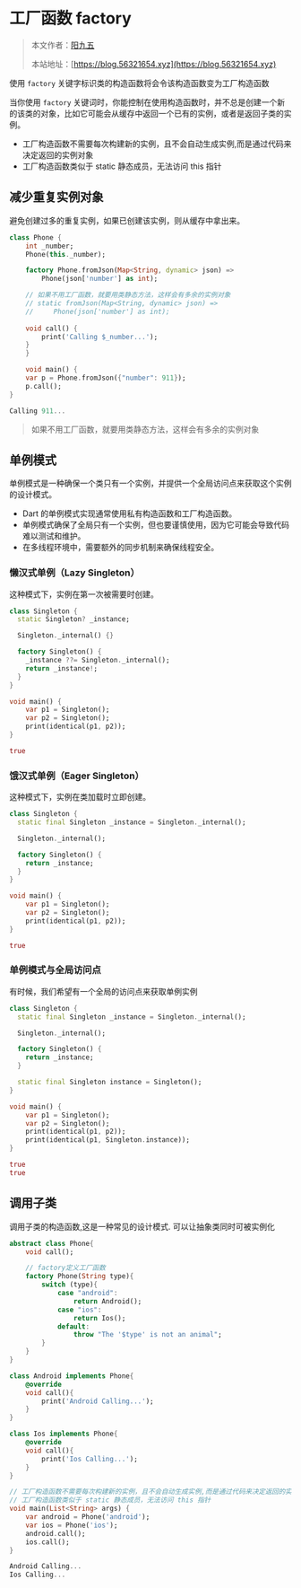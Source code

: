 # 工厂函数 factory

> 本文作者：[阳九五](https://github.com/CN-YoungYang)
>
> 本站地址：[https://blog.56321654.xyz](https://blog.56321654.xyz)

使用 `factory` 关键字标识类的构造函数将会令该构造函数变为工厂构造函数

当你使用 `factory` 关键词时，你能控制在使用构造函数时，并不总是创建一个新的该类的对象，比如它可能会从缓存中返回一个已有的实例，或者是返回子类的实例。


- 工厂构造函数不需要每次构建新的实例，且不会自动生成实例,而是通过代码来决定返回的实例对象
- 工厂构造函数类似于 static 静态成员，无法访问 this 指针


## 减少重复实例对象
避免创建过多的重复实例，如果已创建该实例，则从缓存中拿出来。
```dart
class Phone {
    int _number;
    Phone(this._number);

    factory Phone.fromJson(Map<String, dynamic> json) =>
        Phone(json['number'] as int);

    // 如果不用工厂函数，就要用类静态方法，这样会有多余的实例对象
    // static fromJson(Map<String, dynamic> json) =>
    //     Phone(json['number'] as int);
        
    void call() {
        print('Calling $_number...');
    }
    }

    void main() {
    var p = Phone.fromJson({"number": 911});
    p.call();
}

Calling 911...
```
> 如果不用工厂函数，就要用类静态方法，这样会有多余的实例对象

## 单例模式
单例模式是一种确保一个类只有一个实例，并提供一个全局访问点来获取这个实例的设计模式。

- Dart 的单例模式实现通常使用私有构造函数和工厂构造函数。
- 单例模式确保了全局只有一个实例，但也要谨慎使用，因为它可能会导致代码难以测试和维护。
- 在多线程环境中，需要额外的同步机制来确保线程安全。

### 懒汉式单例（Lazy Singleton）
这种模式下，实例在第一次被需要时创建。
```dart
class Singleton {
  static Singleton? _instance;

  Singleton._internal() {}

  factory Singleton() {
    _instance ??= Singleton._internal();
    return _instance!;
  }
}

void main() {
    var p1 = Singleton();
    var p2 = Singleton();
    print(identical(p1, p2));
}

true
```

### 饿汉式单例（Eager Singleton）
这种模式下，实例在类加载时立即创建。
```dart
class Singleton {
  static final Singleton _instance = Singleton._internal();

  Singleton._internal();

  factory Singleton() {
    return _instance;
  }
}

void main() {
    var p1 = Singleton();
    var p2 = Singleton();
    print(identical(p1, p2));
}

true
```

### 单例模式与全局访问点
有时候，我们希望有一个全局的访问点来获取单例实例
```dart
class Singleton {
  static final Singleton _instance = Singleton._internal();

  Singleton._internal();

  factory Singleton() {
    return _instance;
  }

  static final Singleton instance = Singleton();
}

void main() {
    var p1 = Singleton();
    var p2 = Singleton();
    print(identical(p1, p2));
    print(identical(p1, Singleton.instance));
}

true
true
```

## 调用子类
调用子类的构造函数,这是一种常见的设计模式. 可以让抽象类同时可被实例化
```dart
abstract class Phone{
    void call();

    // factory定义工厂函数
    factory Phone(String type){
        switch (type){
            case "android":
                return Android();
            case "ios":
                return Ios();
            default:
                throw "The '$type' is not an animal";
        }
    }
}

class Android implements Phone{
    @override
    void call(){
        print('Android Calling...');
    }
}

class Ios implements Phone{
    @override
    void call(){
        print('Ios Calling...');
    }
}

// 工厂构造函数不需要每次构建新的实例，且不会自动生成实例,而是通过代码来决定返回的实例对象
// 工厂构造函数类似于 static 静态成员，无法访问 this 指针
void main(List<String> args) {
    var android = Phone('android');
    var ios = Phone('ios');
    android.call();
    ios.call();
}

Android Calling...
Ios Calling...
```
